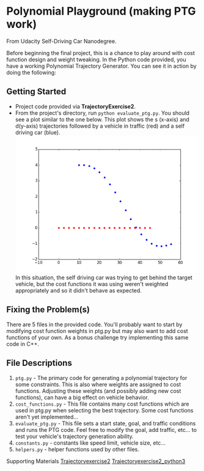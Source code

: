 # Polynomial Playground (making PTG work)

From Udacity Self-Driving Car Nanodegree.

Before beginning the final project, this is a chance to play around with cost function design and weight tweaking. In the Python code provided, you have a working Polynomial Trajectory Generator. You can see it in action by doing the following:

## Getting Started
- Project code provided via  **TrajectoryExercise2**.
- From the project's directory, run `python evaluate_ptg.py`. You should see a plot similar to the one below. This plot shows the s (x-axis) and d(y-axis) trajectories followed by a vehicle in traffic (red) and a self driving car (blue).
![](figure-1.png)
In this situation, the self driving car was trying to get behind the target vehicle, but the cost functions it was using weren't weighted appropriately and so it didn't behave as expected.

## Fixing the Problem(s)
There are 5 files in the provided code. You'll probably want to start by modifying cost function weights in ptg.py but may also want to add cost functions of your own. As a bonus challenge try implementing this same code in C++.

## File Descriptions
1. `ptg.py` - The primary code for generating a polynomial trajectory for some constraints. This is also where weights are assigned to cost functions. Adjusting these weights (and possibly adding new cost functions), can have a big effect on vehicle behavior.
2. `cost_functions.py` - This file contains many cost functions which are used in ptg.py when selecting the best trajectory. Some cost functions aren't yet implemented...
3. `evaluate_ptg.py` - This file sets a start state, goal, and traffic conditions and runs the PTG code. Feel free to modify the goal, add traffic, etc... to test your vehicle's trajectory generation ability.
4. `constants.py` - constants like speed limit, vehicle size, etc...
5. `helpers.py` - helper functions used by other files.

Supporting Materials
[Trajectoryexercise2](http://video.udacity-data.com.s3.amazonaws.com/topher/2017/October/59d5bfcb_trajectoryexercise2/trajectoryexercise2.zip)
[Trajectoryexercise2_python3](https://d17h27t6h515a5.cloudfront.net/topher/2017/December/5a3ea459_trajectoryexercise2-python3/trajectoryexercise2-python3.zip)
